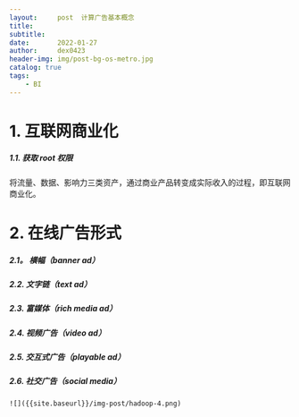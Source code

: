 ```yaml
---
layout:     post  计算广告基本概念
title:      
subtitle:   
date:       2022-01-27
author:     dex0423
header-img: img/post-bg-os-metro.jpg
catalog: true
tags:
    - BI
---
```


# 1. 互联网商业化

##### 1.1. 获取 root 权限

将流量、数据、影响力三类资产，通过商业产品转变成实际收入的过程，即互联网商业化。

# 2. 在线广告形式

##### 2.1。 横幅（banner ad）

##### 2.2. 文字链（text ad）

##### 2.3. 富媒体（rich media ad）

##### 2.4. 视频广告（video ad）

##### 2.5. 交互式广告（playable ad）

##### 2.6. 社交广告（social media）




    ![]({{site.baseurl}}/img-post/hadoop-4.png)

